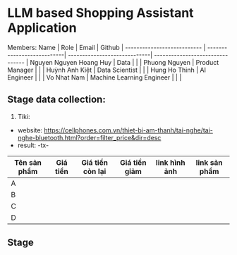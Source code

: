 
# LLM based Shopping Assistant Application
Members:
Name                        | Role                       | Email                        | Github                           | 
--------------------------- | ---------------------------| -----------------------------| -------------------------------- | 
Nguyen Nguyen Hoang Huy	    | Data                       |                              |                                  | 
Phuong Nguyen	            | Product Manager	         |                              |                                  |
Huỳnh Anh Kiệt	            | Data Scientist	         |                              |                                  |
Hung Ho Thinh	            | AI Engineer	             |                              |                                  |
Vo Nhat Nam	                | Machine Learning Engineer	 |                              |                                  |


## Stage data collection:
1) Tiki:
- website: https://cellphones.com.vn/thiet-bi-am-thanh/tai-nghe/tai-nghe-bluetooth.html?order=filter_price&dir=desc
- result: 
-tx-
                         
Tên sản phẩm  | Giá tiền | Giá tiền còn lại | Giá tiền giảm | link hình ảnh | link sản phẩm |
 ------------ | :-------:| :--------------: | :-----------: | :-----------: | :------------:|
A             |          |                  |               |               |               |
B             |          |                  |               |               |               |          
C             |          |                  |               |               |               |           
D             |          |                  |               |               |               |
## Stage